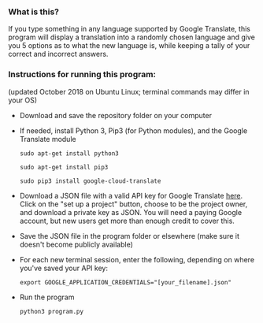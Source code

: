### What is this?
If you type something in any language supported by Google Translate, this program will display a translation into a randomly chosen language and give you 5 options as to what the new language is, while keeping a tally of your correct and incorrect answers.

### Instructions for running this program:
(updated October 2018 on Ubuntu Linux; terminal commands may differ in your OS)

* Download and save the repository folder on your computer

* If needed, install Python 3, Pip3 (for Python modules), and the Google Translate module

  `sudo apt-get install python3`

  `sudo apt-get install pip3`

  `sudo pip3 install google-cloud-translate`
  
* Download a JSON file with a valid API key for Google Translate [here](https://cloud.google.com/translate/docs/quickstart?csw=1). Click on the "set up a project" button, choose to be the project owner, and download a private key as JSON. You will need a paying Google account, but new users get more than enough credit to cover this.

* Save the JSON file in the program folder or elsewhere (make sure it doesn't become publicly available)

* For each new terminal session, enter the following, depending on where you've saved your API key:

  `export GOOGLE_APPLICATION_CREDENTIALS="[your_filename].json"`

* Run the program

  `python3 program.py`
